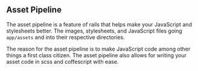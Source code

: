 ## Asset PipelineThe asset pipeline is a feature of rails that helps make your JavaScript and stylesheets better. The images, stylesheets, and JavaScript files going `app/assets` and into their respective directories.The reason for the asset pipeline is to make JavaScript code among other things a first class citizen. The asset pipeline also allows for writing your asset code in scss and coffescript with ease.